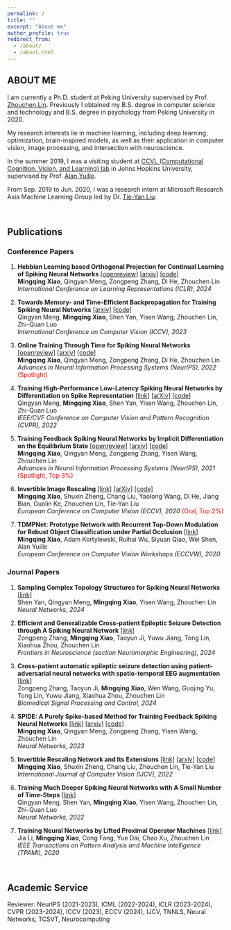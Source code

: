 ```yaml
---
permalink: /
title: ""
excerpt: "About me"
author_profile: true
redirect_from: 
  - /about/
  - /about.html
---
```




ABOUT ME
------
I am currently a Ph.D. student at Peking University supervised by Prof. [Zhouchen Lin](https://zhouchenlin.github.io/). Previously I obtained my B.S. degree in computer science and technology and B.S. degree in psychology from Peking University in 2020.

My research interests lie in machine learning, including deep learning, optimization, brain-inspired models, as well as their application in computer vision, image processing, and intersection with neuroscience.

In the summer 2019, I was a visiting student at [CCVL (Computational Cognition, Vision, and Learning) lab](https://ccvl.jhu.edu/) in Johns Hopkins University, supervised by Prof. [Alan Yuille](http://www.cs.jhu.edu/~ayuille/).

From Sep. 2019 to Jun. 2020, I was a research intern at Microsoft Research Asia Machine Learning Group led by Dr. [Tie-Yan Liu](https://www.microsoft.com/en-us/research/people/tyliu/).

&nbsp;
&nbsp;
&nbsp;
&nbsp;

Publications
------
### Conference Papers

1. **Hebbian Learning based Orthogonal Projection for Continual Learning of Spiking Neural Networks** [[openreview]](https://openreview.net/forum?id=MeB86edZ1P) [[arxiv]](https://arxiv.org/abs/2402.11984) [[code]](https://github.com/pkuxmq/HLOP-SNN)   
**Mingqing Xiao**, Qingyan Meng, Zongpeng Zhang, Di He, Zhouchen Lin   
*International Conference on Learning Representations (ICLR), 2024*   

2. **Towards Memory- and Time-Efficient Backpropagation for Training Spiking Neural Networks** [[arxiv]](https://arxiv.org/abs/2302.14311) [[code]](https://github.com/qymeng94/SLTT)    
Qingyan Meng, **Mingqing Xiao**, Shen Yan, Yisen Wang, Zhouchen Lin, Zhi-Quan Luo   
*International Conference on Computer Vision (ICCV), 2023*   

3. **Online Training Through Time for Spiking Neural Networks** [[openreview]](https://openreview.net/forum?id=Siv3nHYHheI) [[arxiv]](https://arxiv.org/abs/2210.04195) [[code]](https://github.com/pkuxmq/OTTT-SNN)   
**Mingqing Xiao**, Qingyan Meng, Zongpeng Zhang, Di He, Zhouchen Lin   
*Advances in Neural Information Processing Systems (NeurIPS), 2022* <font color=red>(Spotlight)</font>   

4. **Training High-Performance Low-Latency Spiking Neural Networks by Differentiation on Spike Representation** [[link]](https://openaccess.thecvf.com/content/CVPR2022/html/Meng_Training_High-Performance_Low-Latency_Spiking_Neural_Networks_by_Differentiation_on_Spike_CVPR_2022_paper.html) [[arXiv]](https://arxiv.org/abs/2205.00459) [[code]](https://github.com/qymeng94/DSR)   
Qingyan Meng, **Mingqing Xiao**, Shen Yan, Yisen Wang, Zhouchen Lin, Zhi-Quan Luo   
*IEEE/CVF Conference on Computer Vision and Pattern Recognition (CVPR), 2022*   

5. **Training Feedback Spiking Neural Networks by Implicit Differentiation on the Equilibrium State** [[openreview]](https://openreview.net/forum?id=f2Llmm_z5Sm) [[arxiv]](https://arxiv.org/abs/2109.14247) [[code]](https://github.com/pkuxmq/IDE-FSNN)   
**Mingqing Xiao**, Qingyan Meng, Zongpeng Zhang, Yisen Wang, Zhouchen Lin   
*Advances in Neural Information Processing Systems (NeurIPS), 2021* <font color=red>(Spotlight, Top 3%)</font>   

6. **Invertible Image Rescaling** [[link]](https://link.springer.com/chapter/10.1007/978-3-030-58452-8_8) [[arXiv]](https://arxiv.org/abs/2005.05650) [[code]](https://github.com/pkuxmq/Invertible-Image-Rescaling)   
**Mingqing Xiao**, Shuxin Zheng, Chang Liu, Yaolong Wang, Di He, Jiang Bian, Guolin Ke, Zhouchen Lin, Tie-Yan Liu   
*European Conference on Computer Vision (ECCV), 2020* <font color=red>(Oral, Top 2%)</font>

7. **TDMPNet: Prototype Network with Recurrent Top-Down Modulation for Robust Object Classification under Partial Occlusion** [[link]](https://openreview.net/forum?id=v_KSmk9B5kt)   
**Mingqing Xiao**, Adam Kortylewski, Ruihai Wu, Siyuan Qiao, Wei Shen, Alan Yuille   
*European Conference on Computer Vision Workshops (ECCVW), 2020*

### Journal Papers

1. **Sampling Complex Topology Structures for Spiking Neural Networks** [[link]](https://www.sciencedirect.com/science/article/pii/S0893608024000352)   
Shen Yan, Qingyan Meng, **Mingqing Xiao**, Yisen Wang, Zhouchen Lin   
*Neural Networks, 2024*   

2. **Efficient and Generalizable Cross-patient Epileptic Seizure Detection through A Spiking Neural Network** [[link]](https://www.frontiersin.org/journals/neuroscience/articles/10.3389/fnins.2023.1303564/full)   
Zongpeng Zhang, **Mingqing Xiao**, Taoyun Ji, Yuwu Jiang, Tong Lin, Xiaohua Zhou, Zhouchen Lin   
*Frontiers in Neuroscience (section Neuromorphic Engineering), 2024*   

3. **Cross-patient automatic epileptic seizure detection using patient-adversarial neural networks with spatio-temporal EEG augmentation** [[link]](https://www.sciencedirect.com/science/article/pii/S1746809423010972)   
Zongpeng Zhang, Taoyun Ji, **Mingqing Xiao**, Wen Wang, Guojing Yu, Tong Lin, Yuwu Jiang, Xiaohua Zhou, Zhouchen Lin   
*Biomedical Signal Processing and Control, 2024*   

4. **SPIDE: A Purely Spike-based Method for Training Feedback Spiking Neural Networks** [[link]](https://doi.org/10.1016/j.neunet.2023.01.026) [[arxiv]](https://arxiv.org/abs/2302.00232) [[code]](https://github.com/pkuxmq/SPIDE-FSNN)   
**Mingqing Xiao**, Qingyan Meng, Zongpeng Zhang, Yisen Wang, Zhouchen Lin   
*Neural Networks, 2023*

5. **Invertible Rescaling Network and Its Extensions** [[link]](https://link.springer.com/article/10.1007/s11263-022-01688-4) [[arxiv]](https://arxiv.org/abs/2210.04188) [[code]](https://github.com/pkuxmq/Invertible-Image-Rescaling)   
**Mingqing Xiao**, Shuxin Zheng, Chang Liu, Zhouchen Lin, Tie-Yan Liu   
*International Journal of Computer Vision (IJCV), 2022*

6. **Training Much Deeper Spiking Neural Networks with A Small Number of Time-Steps** [[link]](https://www.sciencedirect.com/science/article/pii/S0893608022002064)   
Qingyan Meng, Shen Yan, **Mingqing Xiao**, Yisen Wang, Zhouchen Lin, Zhi-Quan Luo   
*Neural Networks, 2022*

7. **Training Neural Networks by Lifted Proximal Operator Machines** [[link]](https://ieeexplore.ieee.org/document/9311864)   
Jia Li, **Mingqing Xiao**, Cong Fang, Yue Dai, Chao Xu, Zhouchen Lin   
*IEEE Transactions on Pattern Analysis and Machine Intelligence (TPAMI), 2020*


&nbsp;
&nbsp;
&nbsp;
&nbsp;

Academic Service
------

Reviewer: NeurIPS (2021-2023), ICML (2022-2024), ICLR (2023-2024), CVPR (2023-2024), ICCV (2023), ECCV (2024), IJCV, TNNLS, Neural Networks, TCSVT, Neurocomputing
